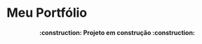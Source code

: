 # Meu Portfólio


 <h4 align="center"> 
    :construction:  Projeto em construção  :construction:
</h4>
